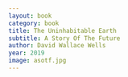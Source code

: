 ```yaml
---
layout: book
category: book
title: The Uninhabitable Earth
subtitle: A Story Of The Future
author: David Wallace Wells
year: 2019
image: asotf.jpg
---
```


